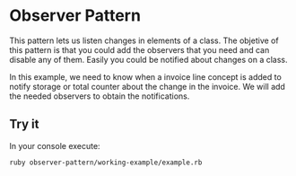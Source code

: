 # Observer Pattern

This pattern lets us listen changes in elements of a class. The objetive of this pattern is that you could add the observers that you need and can disable any of them. Easily you could be notified about changes on a class.

In this example, we need to know when a invoice line concept is added to notify storage or total counter about the change in the invoice. We will add the needed observers to obtain the notifications.


## Try it

In your console execute:
```bash
ruby observer-pattern/working-example/example.rb
```